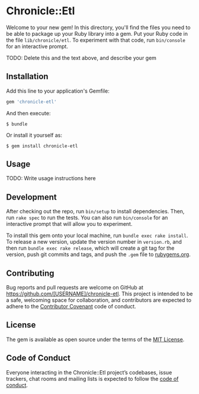# Chronicle::Etl

Welcome to your new gem! In this directory, you'll find the files you need to be able to package up your Ruby library into a gem. Put your Ruby code in the file `lib/chronicle/etl`. To experiment with that code, run `bin/console` for an interactive prompt.

TODO: Delete this and the text above, and describe your gem

## Installation

Add this line to your application's Gemfile:

```ruby
gem 'chronicle-etl'
```

And then execute:

    $ bundle

Or install it yourself as:

    $ gem install chronicle-etl

## Usage

TODO: Write usage instructions here

## Development

After checking out the repo, run `bin/setup` to install dependencies. Then, run `rake spec` to run the tests. You can also run `bin/console` for an interactive prompt that will allow you to experiment.

To install this gem onto your local machine, run `bundle exec rake install`. To release a new version, update the version number in `version.rb`, and then run `bundle exec rake release`, which will create a git tag for the version, push git commits and tags, and push the `.gem` file to [rubygems.org](https://rubygems.org).

## Contributing

Bug reports and pull requests are welcome on GitHub at https://github.com/[USERNAME]/chronicle-etl. This project is intended to be a safe, welcoming space for collaboration, and contributors are expected to adhere to the [Contributor Covenant](http://contributor-covenant.org) code of conduct.

## License

The gem is available as open source under the terms of the [MIT License](https://opensource.org/licenses/MIT).

## Code of Conduct

Everyone interacting in the Chronicle::Etl project’s codebases, issue trackers, chat rooms and mailing lists is expected to follow the [code of conduct](https://github.com/[USERNAME]/chronicle-etl/blob/master/CODE_OF_CONDUCT.md).
